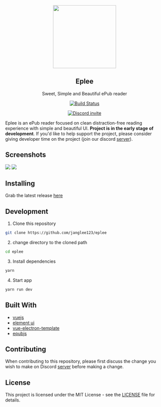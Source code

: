 <div align="center">
<img src="https://github.com/Janglee123/eplee/blob/master/build/icons/256x256.png" width=200px height=200px ></p>
<h2>Eplee</h2>
Sweet, Simple and Beautiful ePub reader<br>

[![Build Status](https://dev.azure.com/merupatel123/test2/_apis/build/status/test2-CI?branchName=master)](https://dev.azure.com/merupatel123/test2/_build/latest?definitionId=2&branchName=master)

  <a href="https://discord.gg/nrt3QKN">
    <img src="https://img.shields.io/discord/568671056865394688.svg?label=&logo=discord&logoColor=ffffff&color=7389D8&labelColor=6A7EC2" alt="Discord invite" />
  </a>

</div>

Eplee is an ePub reader focused on clean distraction-free reading experience with simple and beautiful UI. **Project is in the early stage of development**. If you'd like to help support the project, please consider giving developer time on the project (join our discord [server](https://discord.gg/nrt3QKN)).

## Screenshots

<img src="https://github.com/Janglee123/eplee/blob/master/screenshots/screenshot_2.png" margin=auto>
<img src="https://github.com/Janglee123/eplee/blob/master/screenshots/screenshot_1.png" margin=auto>

## Installing

Grab the latest release [here](https://github.com/Janglee123/eplee/releases)

## Development

1. Clone this repository

```bash
git clone https://github.com/janglee123/eplee
```

2. change directory to the cloned path

```bash
cd eplee
```

3. Install dependencies

```bash
yarn
```

4. Start app

```bash
yarn run dev
```

## Built With

- [vuejs](https://vuejs.org/)
- [element ui](https://element.eleme.io/#/en-US)
- [vue-electron-template](https://github.com/mubaidr/vue-electron-template)
- [epubjs](https://github.com/futurepress/epub.js/)

## Contributing

When contributing to this repository, please first discuss the change you wish to make on Discord [server](https://discord.gg/nrt3QKN) before making a change.

## License

This project is licensed under the MIT License - see the [LICENSE](https://github.com/Janglee123/eplee/blob/master/LICENSE) file for details.
